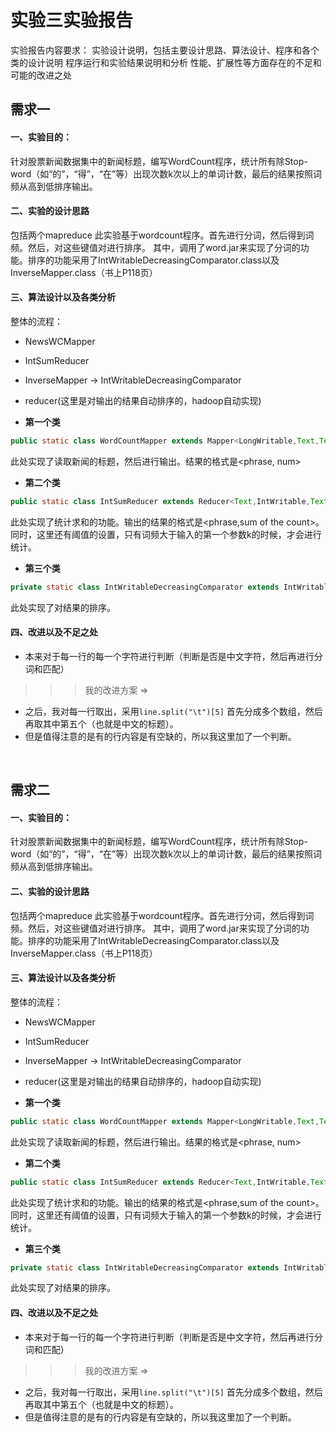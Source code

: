 <h1>实验三实验报告</h1>
实验报告内容要求：
实验设计说明，包括主要设计思路、算法设计、程序和各个类的设计说明
程序运行和实验结果说明和分析
性能、扩展性等方面存在的不足和可能的改进之处
<h2> 需求一 </h2>
<h4>一、实验目的：</h4>
针对股票新闻数据集中的新闻标题，编写WordCount程序，统计所有除Stop-word（如“的”，“得”，“在”等）出现次数k次以上的单词计数，最后的结果按照词频从高到低排序输出。
<h4>二、实验的设计思路</h4>
包括两个mapreduce
此实验基于wordcount程序。首先进行分词，然后得到词频。然后，对这些键值对进行排序。
其中，调用了word.jar来实现了分词的功能。排序的功能采用了IntWritableDecreasingComparator.class以及InverseMapper.class（书上P118页）
<h4>三、算法设计以及各类分析</h4>

整体的流程：

* NewsWCMapper

* IntSumReducer

* InverseMapper -> IntWritableDecreasingComparator

* reducer(这里是对输出的结果自动排序的，hadoop自动实现)

* **第一个类**
``` java 
public static class WordCountMapper extends Mapper<LongWritable,Text,Text,IntWritable>
```

此处实现了读取新闻的标题，然后进行输出。结果的格式是<phrase, num>

* **第二个类**
``` java
public static class IntSumReducer extends Reducer<Text,IntWritable,Text,IntWritable>
```

此处实现了统计求和的功能。输出的结果的格式是<phrase,sum of the count>。同时，这里还有阈值的设置，只有词频大于输入的第一个参数k的时候，才会进行统计。

* **第三个类**
``` java
private static class IntWritableDecreasingComparator extends IntWritable.Comparator
```

此处实现了对结果的排序。

<h4>四、改进以及不足之处</h4>

* 本来对于每一行的每一个字符进行判断（判断是否是中文字符，然后再进行分词和匹配）


>>> 我的改进方案 =>

* 之后，我对每一行取出，采用`line.split("\t")[5]` 首先分成多个数组，然后再取其中第五个（也就是中文的标题）。
* 但是值得注意的是有的行内容是有空缺的，所以我这里加了一个判断。


</hr>
</br>

<h2>需求二</h2>
<h4>一、实验目的：</h4>
针对股票新闻数据集中的新闻标题，编写WordCount程序，统计所有除Stop-word（如“的”，“得”，“在”等）出现次数k次以上的单词计数，最后的结果按照词频从高到低排序输出。
<h4>二、实验的设计思路</h4>
包括两个mapreduce
此实验基于wordcount程序。首先进行分词，然后得到词频。然后，对这些键值对进行排序。
其中，调用了word.jar来实现了分词的功能。排序的功能采用了IntWritableDecreasingComparator.class以及InverseMapper.class（书上P118页）
<h4>三、算法设计以及各类分析</h4>

整体的流程：

* NewsWCMapper

* IntSumReducer

* InverseMapper -> IntWritableDecreasingComparator

* reducer(这里是对输出的结果自动排序的，hadoop自动实现)

* **第一个类**
``` java 
public static class WordCountMapper extends Mapper<LongWritable,Text,Text,IntWritable>
```

此处实现了读取新闻的标题，然后进行输出。结果的格式是<phrase, num>

* **第二个类**
``` java
public static class IntSumReducer extends Reducer<Text,IntWritable,Text,IntWritable>
```

此处实现了统计求和的功能。输出的结果的格式是<phrase,sum of the count>。同时，这里还有阈值的设置，只有词频大于输入的第一个参数k的时候，才会进行统计。

* **第三个类**
``` java
private static class IntWritableDecreasingComparator extends IntWritable.Comparator
```

此处实现了对结果的排序。

<h4>四、改进以及不足之处</h4>

* 本来对于每一行的每一个字符进行判断（判断是否是中文字符，然后再进行分词和匹配）


>>> 我的改进方案 =>

* 之后，我对每一行取出，采用`line.split("\t")[5]` 首先分成多个数组，然后再取其中第五个（也就是中文的标题）。
* 但是值得注意的是有的行内容是有空缺的，所以我这里加了一个判断。

